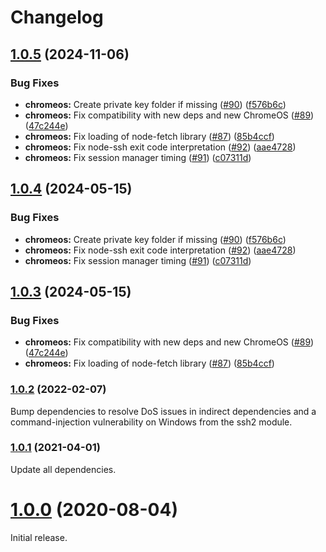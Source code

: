 # Changelog

## [1.0.5](https://github.com/joeyparrish/generic-webdriver-server/compare/chromeos-webdriver-server-v1.0.4...chromeos-webdriver-server-v1.0.5) (2024-11-06)


### Bug Fixes

* **chromeos:** Create private key folder if missing ([#90](https://github.com/joeyparrish/generic-webdriver-server/issues/90)) ([f576b6c](https://github.com/joeyparrish/generic-webdriver-server/commit/f576b6ccd9a80328af79257dda9ea6db0d0c94f2))
* **chromeos:** Fix compatibility with new deps and new ChromeOS ([#89](https://github.com/joeyparrish/generic-webdriver-server/issues/89)) ([47c244e](https://github.com/joeyparrish/generic-webdriver-server/commit/47c244ed2a74eb62183eaffe7a0f84fe95811f0f))
* **chromeos:** Fix loading of node-fetch library ([#87](https://github.com/joeyparrish/generic-webdriver-server/issues/87)) ([85b4ccf](https://github.com/joeyparrish/generic-webdriver-server/commit/85b4ccfc2fa1a8f5af6fa678a0dcda0b1a2f4f0c))
* **chromeos:** Fix node-ssh exit code interpretation ([#92](https://github.com/joeyparrish/generic-webdriver-server/issues/92)) ([aae4728](https://github.com/joeyparrish/generic-webdriver-server/commit/aae472800db99e6f947e52a4c616ba5602934735))
* **chromeos:** Fix session manager timing ([#91](https://github.com/joeyparrish/generic-webdriver-server/issues/91)) ([c07311d](https://github.com/joeyparrish/generic-webdriver-server/commit/c07311d936ac3efb3640a2300d74b3ac1421fe67))

## [1.0.4](https://github.com/shaka-project/generic-webdriver-server/compare/chromeos-webdriver-server-v1.0.3...chromeos-webdriver-server-v1.0.4) (2024-05-15)


### Bug Fixes

* **chromeos:** Create private key folder if missing ([#90](https://github.com/shaka-project/generic-webdriver-server/issues/90)) ([f576b6c](https://github.com/shaka-project/generic-webdriver-server/commit/f576b6ccd9a80328af79257dda9ea6db0d0c94f2))
* **chromeos:** Fix node-ssh exit code interpretation ([#92](https://github.com/shaka-project/generic-webdriver-server/issues/92)) ([aae4728](https://github.com/shaka-project/generic-webdriver-server/commit/aae472800db99e6f947e52a4c616ba5602934735))
* **chromeos:** Fix session manager timing ([#91](https://github.com/shaka-project/generic-webdriver-server/issues/91)) ([c07311d](https://github.com/shaka-project/generic-webdriver-server/commit/c07311d936ac3efb3640a2300d74b3ac1421fe67))

## [1.0.3](https://github.com/shaka-project/generic-webdriver-server/compare/chromeos-webdriver-server-v1.0.2...chromeos-webdriver-server-v1.0.3) (2024-05-15)


### Bug Fixes

* **chromeos:** Fix compatibility with new deps and new ChromeOS ([#89](https://github.com/shaka-project/generic-webdriver-server/issues/89)) ([47c244e](https://github.com/shaka-project/generic-webdriver-server/commit/47c244ed2a74eb62183eaffe7a0f84fe95811f0f))
* **chromeos:** Fix loading of node-fetch library ([#87](https://github.com/shaka-project/generic-webdriver-server/issues/87)) ([85b4ccf](https://github.com/shaka-project/generic-webdriver-server/commit/85b4ccfc2fa1a8f5af6fa678a0dcda0b1a2f4f0c))

### [1.0.2](https://github.com/shaka-project/generic-webdriver-server/compare/chromeos-webdriver-server-v1.0.1...chromeos-webdriver-server-v1.0.2) (2022-02-07)

Bump dependencies to resolve DoS issues in indirect dependencies and a
command-injection vulnerability on Windows from the ssh2 module.

### [1.0.1](https://github.com/shaka-project/generic-webdriver-server/compare/chromeos-webdriver-server-v1.0.0...chromeos-webdriver-server-v1.0.1) (2021-04-01)

Update all dependencies.

# [1.0.0](https://github.com/shaka-project/generic-webdriver-server/commit/72100d7dffb4997d47360d5f0d81ae1409d6200b) (2020-08-04)

Initial release.

